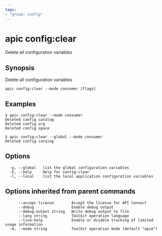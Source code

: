 ```yaml
---
tags:
- "group: config"
---
```

# apic config:clear

Delete all configuration variables

## Synopsis

Delete all configuration variables

```
apic config:clear --mode consumer [flags]
```

## Examples

```
$ apic config:clear --mode consumer
Deleted config catalog
Deleted config org
Deleted config space

$ apic config:clear --global --mode consumer
Deleted config catalog

```

## Options

```
  -g, --global   list the global configuration variables
  -h, --help     Help for config:clear
  -l, --local    list the local application configuration variables
```

## Options inherited from parent commands

```
      --accept-license        Accept the license for API Connect
      --debug                 Enable debug output
      --debug-output string   Write debug output to file
      --lang string           Toolkit operation language
      --live-help             Enable or disable tracking of limited usage information
  -m, --mode string           Toolkit operation mode (default "apim")
```
